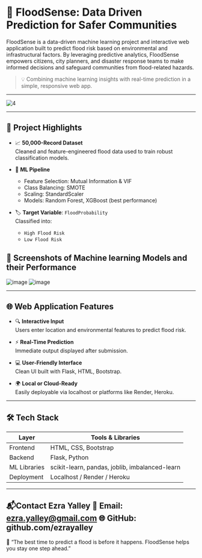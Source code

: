 # 🌊 FloodSense: Data Driven Prediction for Safer Communities

FloodSense is a data-driven machine learning project and interactive web application built to predict flood risk based on environmental and infrastructural factors. By leveraging predictive analytics, FloodSense empowers citizens, city planners, and disaster response teams to make informed decisions and safeguard communities from flood-related hazards.

> 💡 Combining machine learning insights with real-time prediction in a simple, responsive web app.
---
![4](https://github.com/user-attachments/assets/caf20525-8386-4519-89b8-281dd8d3e98e)


---

## 🧠 Project Highlights

- 📈 **50,000-Record Dataset**  
  Cleaned and feature-engineered flood data used to train robust classification models.

- 🧪 **ML Pipeline**  
  - Feature Selection: Mutual Information & VIF  
  - Class Balancing: SMOTE  
  - Scaling: StandardScaler  
  - Models: Random Forest, XGBoost (best performance)

- 🏷️ **Target Variable**: `FloodProbability`  
  Classified into:  
  - `High Flood Risk`  
  - `Low Flood Risk`
## 📸 Screenshots of Machine learning Models and their Performance
![image](https://github.com/user-attachments/assets/0d00f1b9-152d-43c4-a731-bc1578ff94a6)
![image](https://github.com/user-attachments/assets/927b2a90-5115-4ccc-86f7-37e049d85162)



---

## 🌐 Web Application Features

- 🔍 **Interactive Input**  
  Users enter location and environmental features to predict flood risk.

- ⚡ **Real-Time Prediction**  
  Immediate output displayed after submission.

- 💻 **User-Friendly Interface**  
  Clean UI built with Flask, HTML, Bootstrap.

- 🌍 **Local or Cloud-Ready**  
  Easily deployable via localhost or platforms like Render, Heroku.

---

## 🛠️ Tech Stack

| Layer        | Tools & Libraries                                  |
|--------------|----------------------------------------------------|
| Frontend     | HTML, CSS, Bootstrap                               |
| Backend      | Flask, Python                                      |
| ML Libraries | scikit-learn, pandas, joblib, imbalanced-learn     |
| Deployment   | Localhost / Render / Heroku                        |

---
📬**Contact**
Ezra Yalley
📧 Email: ezra.yalley@gmail.com
🌐 GitHub: github.com/ezrayalley
---
🚨 “The best time to predict a flood is before it happens. FloodSense helps you stay one step ahead.”
